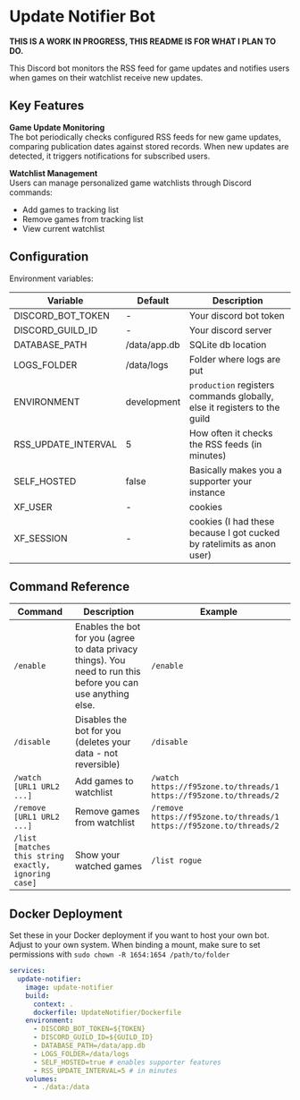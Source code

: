 # Update Notifier Bot

**THIS IS A WORK IN PROGRESS, THIS README IS FOR WHAT I PLAN TO DO.**

This Discord bot monitors the RSS feed for game updates and notifies users when games on their watchlist receive new
updates.

## Key Features

**Game Update Monitoring**  
The bot periodically checks configured RSS feeds for new game updates, comparing
publication dates against stored records. When new updates are detected, it triggers notifications for subscribed
users.

**Watchlist Management**  
Users can manage personalized game watchlists through Discord commands:

- Add games to tracking list
- Remove games from tracking list
- View current watchlist

## Configuration

Environment variables:

| Variable            | Default      | Description                                                              |
|---------------------|--------------|--------------------------------------------------------------------------|
| DISCORD_BOT_TOKEN   | -            | Your discord bot token                                                   |
| DISCORD_GUILD_ID    | -            | Your discord server                                                      |
| DATABASE_PATH       | /data/app.db | SQLite db location                                                       |
| LOGS_FOLDER         | /data/logs   | Folder where logs are put                                                |
| ENVIRONMENT         | development  | `production` registers commands globally, else it registers to the guild |
| RSS_UPDATE_INTERVAL | 5            | How often it checks the RSS feeds (in minutes)                           |
| SELF_HOSTED         | false        | Basically makes you a supporter your instance                            |
| XF_USER             | -            | cookies                                                                  |
| XF_SESSION          | -            | cookies (I had these because I got cucked by ratelimits as anon user)    |

## Command Reference

| Command                                              | Description                                                                                                    | Example                                                             |
|------------------------------------------------------|----------------------------------------------------------------------------------------------------------------|---------------------------------------------------------------------|
| `/enable`                                            | Enables the bot for you (agree to data privacy things). You need to run this before you can use anything else. | `/enable`                                                           |
| `/disable`                                           | Disables the bot for you (deletes your data - not reversible)                                                  | `/disable`                                                          |                                                          
| `/watch [URL1 URL2 ...]`                             | Add games to watchlist                                                                                         | `/watch https://f95zone.to/threads/1 https://f95zone.to/threads/2`  |
| `/remove [URL1 URL2 ...]`                            | Remove games from watchlist                                                                                    | `/remove https://f95zone.to/threads/1 https://f95zone.to/threads/2` |
| `/list [matches this string exactly, ignoring case]` | Show your watched games                                                                                        | `/list rogue`                                                       |

## Docker Deployment

Set these in your Docker deployment if you want to host your own bot. Adjust to your own system.
When binding a mount, make sure to set permissions with `sudo chown -R 1654:1654 /path/to/folder`

```yaml
services:
  update-notifier:
    image: update-notifier
    build:
      context: .
      dockerfile: UpdateNotifier/Dockerfile
    environment:
      - DISCORD_BOT_TOKEN=${TOKEN}
      - DISCORD_GUILD_ID=${GUILD_ID}
      - DATABASE_PATH=/data/app.db
      - LOGS_FOLDER=/data/logs
      - SELF_HOSTED=true # enables supporter features
      - RSS_UPDATE_INTERVAL=5 # in minutes
    volumes:
      - ./data:/data
```